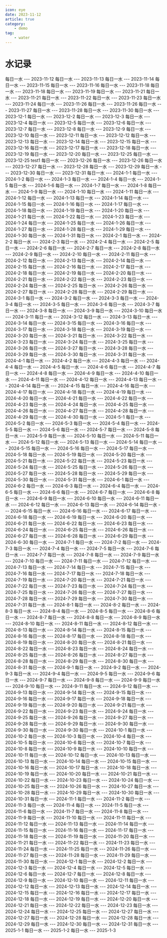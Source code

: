 ```yaml
---
icon: eye
date: 2023-11-12
article: true
category:
    - demo
tag:
    - water
---
```


# 水记录

每日一水 --- 2023-11-12 每日一水 --- 2023-11-13
每日一水 --- 2023-11-14
每日一水 --- 2023-11-15
每日一水 --- 2023-11-16
每日一水 --- 2023-11-18
每日一水 --- 2023-11-18
每日一水 --- 2023-11-19
每日一水 --- 2023-11-21
每日一水 --- 2023-11-21
每日一水 --- 2023-11-22
每日一水 --- 2023-11-23
每日一水 --- 2023-11-24
每日一水 --- 2023-11-26
每日一水 --- 2023-11-26
每日一水 --- 2023-11-27
每日一水 --- 2023-11-28
每日一水 --- 2023-11-30
每日一水 --- 2023-12-1
每日一水 --- 2023-12-2
每日一水 --- 2023-12-3
每日一水 --- 2023-12-4
每日一水 --- 2023-12-5
每日一水 --- 2023-12-6
每日一水 --- 2023-12-7
每日一水 --- 2023-12-8
每日一水 --- 2023-12-9
每日一水 --- 2023-12-10
每日一水 --- 2023-12-11
每日一水 --- 2023-12-12
每日一水 --- 2023-12-13
每日一水 --- 2023-12-14
每日一水 --- 2023-12-15
每日一水 --- 2023-12-16
每日一水 --- 2023-12-17
每日一水 --- 2023-12-18
每日一水 --- 2023-12-19
每日一水 --- 2023-12-20
每日一水 --- 2023-12-25
每日一水 --- 2023-12-25 test1 每日一水 --- 2023-12-26
每日一水 --- 2023-12-26
每日一水 --- 2023-12-27
每日一水 --- 2023-12-28
每日一水 --- 2023-12-29
每日一水 --- 2023-12-30
每日一水 --- 2023-12-31
每日一水 --- 2024-1-1
每日一水 --- 2024-1-2
每日一水 --- 2024-1-3
每日一水 --- 2024-1-4
每日一水 --- 2024-1-5
每日一水 --- 2024-1-6
每日一水 --- 2024-1-7
每日一水 --- 2024-1-8
每日一水 --- 2024-1-9
每日一水 --- 2024-1-10
每日一水 --- 2024-1-11
每日一水 --- 2024-1-12
每日一水 --- 2024-1-13
每日一水 --- 2024-1-14
每日一水 --- 2024-1-15
每日一水 --- 2024-1-16
每日一水 --- 2024-1-17
每日一水 --- 2024-1-18
每日一水 --- 2024-1-19
每日一水 --- 2024-1-20
每日一水 --- 2024-1-21
每日一水 --- 2024-1-22
每日一水 --- 2024-1-23
每日一水 --- 2024-1-24
每日一水 --- 2024-1-25
每日一水 --- 2024-1-26
每日一水 --- 2024-1-27
每日一水 --- 2024-1-28
每日一水 --- 2024-1-29
每日一水 --- 2024-1-30
每日一水 --- 2024-1-31
每日一水 --- 2024-2-1
每日一水 --- 2024-2-2
每日一水 --- 2024-2-3
每日一水 --- 2024-2-4
每日一水 --- 2024-2-5
每日一水 --- 2024-2-6
每日一水 --- 2024-2-7
每日一水 --- 2024-2-8
每日一水 --- 2024-2-9
每日一水 --- 2024-2-10
每日一水 --- 2024-2-11
每日一水 --- 2024-2-12
每日一水 --- 2024-2-13
每日一水 --- 2024-2-14
每日一水 --- 2024-2-15
每日一水 --- 2024-2-16
每日一水 --- 2024-2-17
每日一水 --- 2024-2-18
每日一水 --- 2024-2-19
每日一水 --- 2024-2-20
每日一水 --- 2024-2-21
每日一水 --- 2024-2-22
每日一水 --- 2024-2-23
每日一水 --- 2024-2-24
每日一水 --- 2024-2-25
每日一水 --- 2024-2-26
每日一水 --- 2024-2-27
每日一水 --- 2024-2-28
每日一水 --- 2024-2-29
每日一水 --- 2024-3-1
每日一水 --- 2024-3-2
每日一水 --- 2024-3-3
每日一水 --- 2024-3-4
每日一水 --- 2024-3-5
每日一水 --- 2024-3-6
每日一水 --- 2024-3-7
每日一水 --- 2024-3-8
每日一水 --- 2024-3-9
每日一水 --- 2024-3-10
每日一水 --- 2024-3-11
每日一水 --- 2024-3-12
每日一水 --- 2024-3-13
每日一水 --- 2024-3-14
每日一水 --- 2024-3-15
每日一水 --- 2024-3-16
每日一水 --- 2024-3-17
每日一水 --- 2024-3-18
每日一水 --- 2024-3-19
每日一水 --- 2024-3-20
每日一水 --- 2024-3-21
每日一水 --- 2024-3-22
每日一水 --- 2024-3-23
每日一水 --- 2024-3-24
每日一水 --- 2024-3-25
每日一水 --- 2024-3-26
每日一水 --- 2024-3-27
每日一水 --- 2024-3-28
每日一水 --- 2024-3-29
每日一水 --- 2024-3-30
每日一水 --- 2024-3-31
每日一水 --- 2024-4-1
每日一水 --- 2024-4-2
每日一水 --- 2024-4-3
每日一水 --- 2024-4-4
每日一水 --- 2024-4-5
每日一水 --- 2024-4-6
每日一水 --- 2024-4-7
每日一水 --- 2024-4-8
每日一水 --- 2024-4-9
每日一水 --- 2024-4-10
每日一水 --- 2024-4-11
每日一水 --- 2024-4-12
每日一水 --- 2024-4-13
每日一水 --- 2024-4-14
每日一水 --- 2024-4-15
每日一水 --- 2024-4-16
每日一水 --- 2024-4-17
每日一水 --- 2024-4-18
每日一水 --- 2024-4-19
每日一水 --- 2024-4-20
每日一水 --- 2024-4-21
每日一水 --- 2024-4-22
每日一水 --- 2024-4-23
每日一水 --- 2024-4-24
每日一水 --- 2024-4-25
每日一水 --- 2024-4-26
每日一水 --- 2024-4-27
每日一水 --- 2024-4-28
每日一水 --- 2024-4-29
每日一水 --- 2024-4-30
每日一水 --- 2024-5-1
每日一水 --- 2024-5-2
每日一水 --- 2024-5-3
每日一水 --- 2024-5-4
每日一水 --- 2024-5-5
每日一水 --- 2024-5-6
每日一水 --- 2024-5-7
每日一水 --- 2024-5-8
每日一水 --- 2024-5-9
每日一水 --- 2024-5-10
每日一水 --- 2024-5-11
每日一水 --- 2024-5-12
每日一水 --- 2024-5-13
每日一水 --- 2024-5-14
每日一水 --- 2024-5-15
每日一水 --- 2024-5-16
每日一水 --- 2024-5-17
每日一水 --- 2024-5-18
每日一水 --- 2024-5-19
每日一水 --- 2024-5-20
每日一水 --- 2024-5-21
每日一水 --- 2024-5-22
每日一水 --- 2024-5-23
每日一水 --- 2024-5-24
每日一水 --- 2024-5-25
每日一水 --- 2024-5-26
每日一水 --- 2024-5-27
每日一水 --- 2024-5-28
每日一水 --- 2024-5-29
每日一水 --- 2024-5-30
每日一水 --- 2024-5-31
每日一水 --- 2024-6-1
每日一水 --- 2024-6-2
每日一水 --- 2024-6-3
每日一水 --- 2024-6-4
每日一水 --- 2024-6-5
每日一水 --- 2024-6-6
每日一水 --- 2024-6-7
每日一水 --- 2024-6-8
每日一水 --- 2024-6-9
每日一水 --- 2024-6-10
每日一水 --- 2024-6-11
每日一水 --- 2024-6-12
每日一水 --- 2024-6-13
每日一水 --- 2024-6-14
每日一水 --- 2024-6-15
每日一水 --- 2024-6-16
每日一水 --- 2024-6-17
每日一水 --- 2024-6-18
每日一水 --- 2024-6-19
每日一水 --- 2024-6-20
每日一水 --- 2024-6-21
每日一水 --- 2024-6-22
每日一水 --- 2024-6-23
每日一水 --- 2024-6-24
每日一水 --- 2024-6-25
每日一水 --- 2024-6-26
每日一水 --- 2024-6-27
每日一水 --- 2024-6-28
每日一水 --- 2024-6-29
每日一水 --- 2024-6-30
每日一水 --- 2024-7-1
每日一水 --- 2024-7-2
每日一水 --- 2024-7-3
每日一水 --- 2024-7-4
每日一水 --- 2024-7-5
每日一水 --- 2024-7-6
每日一水 --- 2024-7-7
每日一水 --- 2024-7-8
每日一水 --- 2024-7-9
每日一水 --- 2024-7-10
每日一水 --- 2024-7-11
每日一水 --- 2024-7-12
每日一水 --- 2024-7-13
每日一水 --- 2024-7-14
每日一水 --- 2024-7-15
每日一水 --- 2024-7-16
每日一水 --- 2024-7-17
每日一水 --- 2024-7-18
每日一水 --- 2024-7-19
每日一水 --- 2024-7-20
每日一水 --- 2024-7-21
每日一水 --- 2024-7-22
每日一水 --- 2024-7-23
每日一水 --- 2024-7-24
每日一水 --- 2024-7-25
每日一水 --- 2024-7-26
每日一水 --- 2024-7-27
每日一水 --- 2024-7-28
每日一水 --- 2024-7-29
每日一水 --- 2024-7-30
每日一水 --- 2024-7-31
每日一水 --- 2024-8-1
每日一水 --- 2024-8-2
每日一水 --- 2024-8-3
每日一水 --- 2024-8-4
每日一水 --- 2024-8-5
每日一水 --- 2024-8-6
每日一水 --- 2024-8-7
每日一水 --- 2024-8-8
每日一水 --- 2024-8-9
每日一水 --- 2024-8-10
每日一水 --- 2024-8-11
每日一水 --- 2024-8-12
每日一水 --- 2024-8-13
每日一水 --- 2024-8-14
每日一水 --- 2024-8-15
每日一水 --- 2024-8-16
每日一水 --- 2024-8-17
每日一水 --- 2024-8-18
每日一水 --- 2024-8-19
每日一水 --- 2024-8-20
每日一水 --- 2024-8-21
每日一水 --- 2024-8-22
每日一水 --- 2024-8-23
每日一水 --- 2024-8-24
每日一水 --- 2024-8-25
每日一水 --- 2024-8-26
每日一水 --- 2024-8-27
每日一水 --- 2024-8-28
每日一水 --- 2024-8-29
每日一水 --- 2024-8-30
每日一水 --- 2024-8-31
每日一水 --- 2024-9-1
每日一水 --- 2024-9-2
每日一水 --- 2024-9-3
每日一水 --- 2024-9-4
每日一水 --- 2024-9-5
每日一水 --- 2024-9-6
每日一水 --- 2024-9-7
每日一水 --- 2024-9-8
每日一水 --- 2024-9-9
每日一水 --- 2024-9-10
每日一水 --- 2024-9-11
每日一水 --- 2024-9-12
每日一水 --- 2024-9-13
每日一水 --- 2024-9-14
每日一水 --- 2024-9-15
每日一水 --- 2024-9-16
每日一水 --- 2024-9-17
每日一水 --- 2024-9-18
每日一水 --- 2024-9-19
每日一水 --- 2024-9-20
每日一水 --- 2024-9-21
每日一水 --- 2024-9-22
每日一水 --- 2024-9-23
每日一水 --- 2024-9-24
每日一水 --- 2024-9-25
每日一水 --- 2024-9-26
每日一水 --- 2024-9-27
每日一水 --- 2024-9-28
每日一水 --- 2024-9-29
每日一水 --- 2024-9-30
每日一水 --- 2024-9-30
每日一水 --- 2024-9-30
每日一水 --- 2024-10-1
每日一水 --- 2024-10-2
每日一水 --- 2024-10-3
每日一水 --- 2024-10-4
每日一水 --- 2024-10-5
每日一水 --- 2024-10-6
每日一水 --- 2024-10-7
每日一水 --- 2024-10-8
每日一水 --- 2024-10-9
每日一水 --- 2024-10-10
每日一水 --- 2024-10-11
每日一水 --- 2024-10-12
每日一水 --- 2024-10-13
每日一水 --- 2024-10-13
每日一水 --- 2024-10-14
每日一水 --- 2024-10-15
每日一水 --- 2024-10-16
每日一水 --- 2024-10-17
每日一水 --- 2024-10-18
每日一水 --- 2024-10-19
每日一水 --- 2024-10-20
每日一水 --- 2024-10-21
每日一水 --- 2024-10-22
每日一水 --- 2024-10-23
每日一水 --- 2024-10-24
每日一水 --- 2024-10-25
每日一水 --- 2024-10-26
每日一水 --- 2024-10-27
每日一水 --- 2024-10-28
每日一水 --- 2024-10-29
每日一水 --- 2024-10-30
每日一水 --- 2024-10-31
每日一水 --- 2024-11-1
每日一水 --- 2024-11-2
每日一水 --- 2024-11-3
每日一水 --- 2024-11-4
每日一水 --- 2024-11-5
每日一水 --- 2024-11-6
每日一水 --- 2024-11-7
每日一水 --- 2024-11-8
每日一水 --- 2024-11-9
每日一水 --- 2024-11-10
每日一水 --- 2024-11-11
每日一水 --- 2024-11-12
每日一水 --- 2024-11-13
每日一水 --- 2024-11-14
每日一水 --- 2024-11-15
每日一水 --- 2024-11-16
每日一水 --- 2024-11-17
每日一水 --- 2024-11-18
每日一水 --- 2024-11-19
每日一水 --- 2024-11-20
每日一水 --- 2024-11-21
每日一水 --- 2024-11-22
每日一水 --- 2024-11-23
每日一水 --- 2024-11-24
每日一水 --- 2024-11-25
每日一水 --- 2024-11-26
每日一水 --- 2024-11-27
每日一水 --- 2024-11-28
每日一水 --- 2024-11-29
每日一水 --- 2024-11-30
每日一水 --- 2024-12-1
每日一水 --- 2024-12-2
每日一水 --- 2024-12-3
每日一水 --- 2024-12-4
每日一水 --- 2024-12-5
每日一水 --- 2024-12-6
每日一水 --- 2024-12-7
每日一水 --- 2024-12-8
每日一水 --- 2024-12-9
每日一水 --- 2024-12-10
每日一水 --- 2024-12-11
每日一水 --- 2024-12-12
每日一水 --- 2024-12-13
每日一水 --- 2024-12-14
每日一水 --- 2024-12-15
每日一水 --- 2024-12-16
每日一水 --- 2024-12-17
每日一水 --- 2024-12-18
每日一水 --- 2024-12-19
每日一水 --- 2024-12-20
每日一水 --- 2024-12-21
每日一水 --- 2024-12-22
每日一水 --- 2024-12-23
每日一水 --- 2024-12-24
每日一水 --- 2024-12-25
每日一水 --- 2024-12-27
每日一水 --- 2024-12-27
每日一水 --- 2024-12-28
每日一水 --- 2024-12-28
每日一水 --- 2024-12-29
每日一水 --- 2024-12-30
每日一水 --- 2024-12-31
每日一水 --- 2025-1-1
每日一水 --- 2025-1-2
每日一水 --- 2025-1-3
